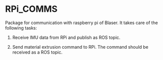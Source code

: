 # RPi\_COMMS

Package for communication with raspberry pi of Blaser. It takes care of the following tasks:

1. Receive IMU data from RPi and publish as ROS topic.

2. Send material extrusion command to RPi. The command should be received as a ROS topic.
